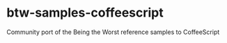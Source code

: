 btw-samples-coffeescript
========================

Community port of the Being the Worst reference samples to CoffeeScript